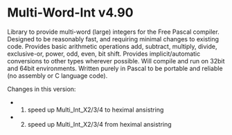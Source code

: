 # Multi-Word-Int v4.90
Library to provide multi-word (large) integers for the Free Pascal compiler.
Designed to be reasonably fast, and requiring minimal changes to existing code.
Provides basic arithmetic operations add, subtract, multiply, divide, exclusive-or, power, odd, even, bit shift.
Provides implicit/automatic conversions to other types wherever possible.
Will compile and run on 32bit and 64bit environments.
Written purely in Pascal to be portable and reliable (no assembly or C language code).

Changes in this version:
-	1.	speed up Multi_Int_X2/3/4 to heximal ansistring
-	2.	speed up Multi_Int_X2/3/4 from heximal ansistring
